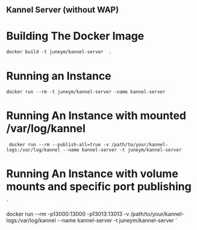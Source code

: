 Kannel Server (without WAP)
----------------------------

Building The Docker Image
=========================

   `
     docker build -t juneym/kannel-server  .
   `

Running an Instance
===================

   `
    docker run --rm -t juneym/kannel-server -name kannel-server
   `
   
Running An Instance with mounted /var/log/kannel
=================================================
   
   ` 
     docker run --rm --publish-all=true -v /path/to/your/kannel-logs:/var/log/kannel --name kannel-server -t juneym/kannel-server
   `

Running An Instance with volume mounts and specific port publishing
====================================================================

    `
docker run --rm -p13000:13000 -p13013:13013 -v /path/to/your/kannel-logs:/var/log/kannel --name kannel-server -t juneym/kannel-server
    `
